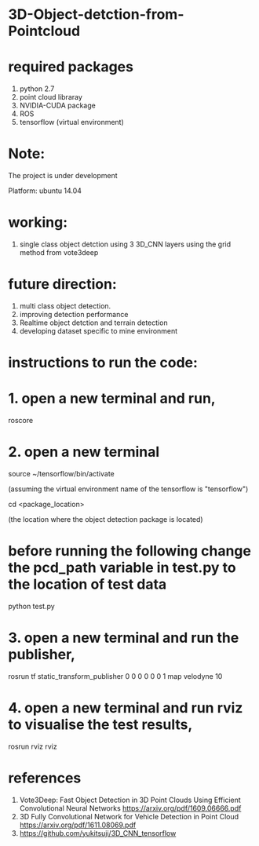 # 3D-Object-detction-from-Pointcloud

# required packages
1. python 2.7
2. point cloud libraray
3. NVIDIA-CUDA package
4. ROS
5. tensorflow (virtual environment)

# Note:
The project is under development

Platform: ubuntu 14.04


# working:
1. single class object detction using 3 3D_CNN layers using the grid method from vote3deep

# future direction:
1. multi class object detection.
2. improving detection performance
3. Realtime object detction and terrain detection 
4. developing dataset specific to mine environment


# instructions to run the code:
# 1. open a new terminal and run,
roscore
# 2. open a new terminal
source ~/tensorflow/bin/activate

(assuming the virtual environment name of the tensorflow is "tensorflow")

cd <package_location>

(the location where the object detection package is located)
# before running the following change the pcd_path variable in test.py to the location of test data
python test.py

# 3. open a new terminal and run the publisher,
rosrun tf static_transform_publisher 0 0 0 0 0 0 1 map velodyne 10
# 4. open a new terminal and run rviz to visualise the test results,
rosrun rviz rviz

# references 
1. Vote3Deep:  Fast  Object  Detection  in  3D  Point  Clouds  Using  Efficient
Convolutional  Neural  Networks  https://arxiv.org/pdf/1609.06666.pdf
2. 3D  Fully  Convolutional  Network  for  Vehicle  Detection  in  Point  Cloud https://arxiv.org/pdf/1611.08069.pdf
3. https://github.com/yukitsuji/3D_CNN_tensorflow
